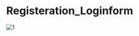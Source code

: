 # Registeration_Loginform
![1](https://user-images.githubusercontent.com/121388704/216813342-4755d7ad-de63-46ca-9a26-8e4d0e1f3dd2.jpg)
